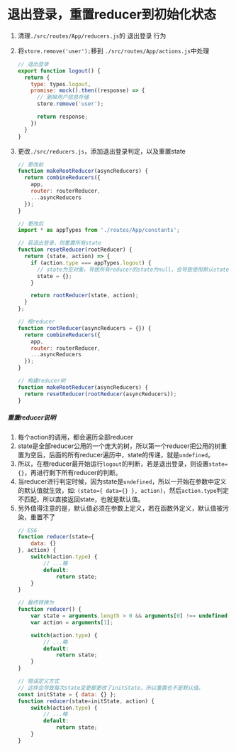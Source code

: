# 退出登录，重置reducer到初始化状态
1. 清理`./src/routes/App/reducers.js`的 退出登录 行为
2. 将`store.remove('user');`移到 `./src/routes/App/actions.js`中处理
    ```javascript
    // 退出登录
    export function logout() {
      return {
        type: types.logout,
        promise: mock().then((response) => {
          // 删掉用户信息存储
          store.remove('user');

          return response;
        })
      }
    }
    ```
3. 更改`./src/reducers.js`，添加退出登录判定，以及重置state
    ```javascript
    // 更改前
    function makeRootReducer(asyncReducers) {
      return combineReducers({
        app,
        router: routerReducer,
        ...asyncReducers
      });
    }
    ```

    ```javascript
    // 更改后
    import * as appTypes from './routes/App/constants';

    // 若退出登录，则重置所有state
    function resetReducer(rootReducer) {
      return (state, action) => {
        if (action.type === appTypes.logout) {
          // state为空对象，导致所有reducer的state为null，会导致使用默认state
          state = {};
        }

        return rootReducer(state, action);
      }
    };

    // 根reducer
    function rootReducer(asyncReducers = {}) {
      return combineReducers({
        app,
        router: routerReducer,
        ...asyncReducers
      });
    }

    // 构建reducer树
    function makeRootReducer(asyncReducers) {
      return resetReducer(rootReducer(asyncReducers));
    }
    ```
##### 重置reducer说明

1. 每个action的调用，都会遍历全部reducer
2. state是全部reducer公用的一个庞大的树，所以第一个reducer把公用的树重置为空后，后面的所有reducer遍历中，state的传递，就是`undefined`。
3. 所以，在根reducer最开始运行`logout`的判断，若是退出登录，则设置`state={}`，再进行剩下所有reducer的判断。
4. 当reducer进行判定时候，因为state是`undefined`，所以一开始在参数中定义的默认值就生效，如: `(state={ data={} }, action)`，然后`action.type`判定不匹配，所以直接返回state，也就是默认值。
5. 另外值得注意的是，默认值必须在参数上定义，若在函数外定义，默认值被污染，重置不了
    ```javascript
    // ES6
    function reducer(state={
        data: {}
    }, action) {
        switch(action.type) {
            // ...略
            default:
                return state;
        }
    }

    // 最终转换为
    function reducer() {
        var state = arguments.length > 0 && arguments[0] !== undefined ? arguments[0] : { data: {} };
        var action = arguments[1];

        switch(action.type) {
            // ...略
            default:
                return state;
        }
    }

    // 错误定义方式
    // 这样会导致每次state变更都更改了initState，所以重置也不是默认值。
    const initState = { data: {} };
    function reducer(state=initState, action) {
        switch(action.type) {
            // ...略
            default:
                return state;
        }
    }
    ```
